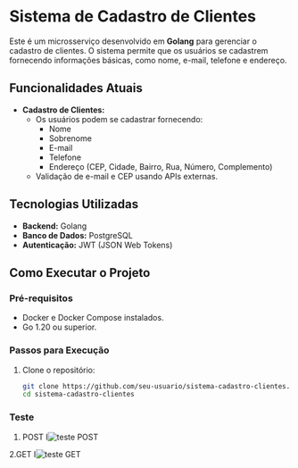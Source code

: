 # Sistema de Cadastro de Clientes

Este é um microsserviço desenvolvido em **Golang** para gerenciar o cadastro de clientes. O sistema permite que os usuários se cadastrem fornecendo informações básicas, como nome, e-mail, telefone e endereço.

## Funcionalidades Atuais

- **Cadastro de Clientes:**
  - Os usuários podem se cadastrar fornecendo:
    - Nome
    - Sobrenome
    - E-mail
    - Telefone
    - Endereço (CEP, Cidade, Bairro, Rua, Número, Complemento)
  - Validação de e-mail e CEP usando APIs externas.

## Tecnologias Utilizadas

- **Backend:** Golang
- **Banco de Dados:** PostgreSQL
- **Autenticação:** JWT (JSON Web Tokens)

## Como Executar o Projeto

### Pré-requisitos

- Docker e Docker Compose instalados.
- Go 1.20 ou superior.

### Passos para Execução

1. Clone o repositório:
   ```bash
   git clone https://github.com/seu-usuario/sistema-cadastro-clientes.git
   cd sistema-cadastro-clientes

### Teste
1. POST
I![teste POST](https://abrir.link/BxYsa)

2.GET
I![teste GET](https://abrir.link/nNhYG)